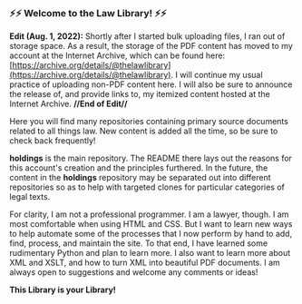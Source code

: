 ### ⚡⚡ Welcome to the Law Library! ⚡⚡

**Edit (Aug. 1, 2022):** Shortly after I started bulk uploading files, I ran out of storage space. As a result, the storage of the PDF content has moved to my account at the Internet Archive, which can be found here: [https://archive.org/details/@thelawlibrary](https://archive.org/details/@thelawlibrary). I will continue my usual practice of uploading non-PDF content here. I will also be sure to announce the release of, and provide links to, my itemized content hosted at the Internet Archive.
**//End of Edit//**

Here you will find many repositories containing primary source documents related to all things law. New content is added all the time, so be sure to check back frequently!

**holdings** is the main repository. The README there lays out the reasons for this account's creation and the principles furthered. In the future, the content in the **holdings** repository may be separated out into different repositories so as to help with targeted clones for particular categories of legal texts.

For clarity, I am not a professional programmer. I am a lawyer, though. I am most comfortable when using HTML and CSS. But I want to learn new ways to help automate some of the processes that I now perform by hand to add, find, process, and maintain the site. To that end, I have learned some rudimentary Python and plan to learn more. I also want to learn more about XML and XSLT, and how to turn XML into beautiful PDF documents. I am always open to suggestions and welcome any comments or ideas! 

**This Library is your Library!**

<!-- ### Hi there 👋 -->



<!--
**TheLawLibrary/TheLawLibrary** is a ✨ _special_ ✨ repository because its `README.md` (this file) appears on your GitHub profile.

Here are some ideas to get you started:

- 🔭 I’m currently working on ...
- 🌱 I’m currently learning ...
- 👯 I’m looking to collaborate on ...
- 🤔 I’m looking for help with ...
- 💬 Ask me about ...
- 📫 How to reach me: ...
- 😄 Pronouns: ...
- ⚡ Fun fact: ...
-->
